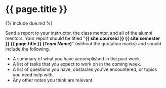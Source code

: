 # {{ page.title }}

{% include due.md %}

Send a report to your instructor, the class mentor, and all of the
alumni mentors.  Your report should be titled "**{{ site.courseid }} {{
site.semester }} {{ page.title }} (*Team Name*)**" (without the quotation
marks) and should include the following.

* A summary of what you have accomplished in the past week.
* A list of tasks that you expect to work on in the coming week.
* A list of questions you have, obstacles you've encountered, or topics
  you need help with.
* Any other notes you think are relevant.
